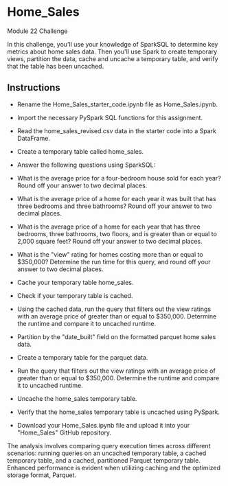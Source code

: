 # Home_Sales
Module 22 Challenge

In this challenge, you'll use your knowledge of SparkSQL to determine key metrics about home sales data. Then you'll use Spark to create temporary views, partition the data, cache and uncache a temporary table, and verify that the table has been uncached.

## Instructions
- Rename the Home_Sales_starter_code.ipynb file as Home_Sales.ipynb.

- Import the necessary PySpark SQL functions for this assignment.

- Read the home_sales_revised.csv data in the starter code into a Spark DataFrame.

 - Create a temporary table called home_sales.

- Answer the following questions using SparkSQL:

- What is the average price for a four-bedroom house sold for each year? Round off your answer to two decimal places.

- What is the average price of a home for each year it was built that has three bedrooms and three bathrooms? Round off your answer to two 
  decimal places.

- What is the average price of a home for each year that has three bedrooms, three bathrooms, two floors, and is greater than or equal to 
 2,000 square feet? Round off your answer to two decimal places.

- What is the "view" rating for homes costing more than or equal to $350,000? Determine the run time for this query, and round off your 
 answer to two decimal places.

- Cache your temporary table home_sales.

- Check if your temporary table is cached.

- Using the cached data, run the query that filters out the view ratings with an average price of greater than or equal to $350,000. 
 Determine the runtime and compare it to uncached runtime.

- Partition by the "date_built" field on the formatted parquet home sales data.

- Create a temporary table for the parquet data.

- Run the query that filters out the view ratings with an average price of greater than or equal to $350,000. Determine the runtime and 
 compare it to uncached runtime.

- Uncache the home_sales temporary table.

- Verify that the home_sales temporary table is uncached using PySpark.

- Download your Home_Sales.ipynb file and upload it into your "Home_Sales" GitHub repository.

The analysis involves comparing query execution times across different scenarios: running queries on an uncached temporary table, a cached temporary table, and a cached, partitioned Parquet temporary table. Enhanced performance is evident when utilizing caching and the optimized storage format, Parquet.


